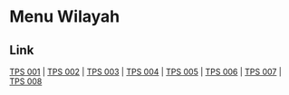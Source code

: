 # Menu Wilayah

## Link

[TPS 001](https://github.com/gigit-pemilu/pemilu-2024-34-di-yogyakarta/tree/main/pileg-dpr/hitung-suara/sub/34-di-yogyakarta/sub/03-gunungkidul/sub/09-karangmojo/sub/2003-bendungan/sub/001-tps)
 | 
[TPS 002](https://github.com/gigit-pemilu/pemilu-2024-34-di-yogyakarta/tree/main/pileg-dpr/hitung-suara/sub/34-di-yogyakarta/sub/03-gunungkidul/sub/09-karangmojo/sub/2003-bendungan/sub/002-tps)
 | 
[TPS 003](https://github.com/gigit-pemilu/pemilu-2024-34-di-yogyakarta/tree/main/pileg-dpr/hitung-suara/sub/34-di-yogyakarta/sub/03-gunungkidul/sub/09-karangmojo/sub/2003-bendungan/sub/003-tps)
 | 
[TPS 004](https://github.com/gigit-pemilu/pemilu-2024-34-di-yogyakarta/tree/main/pileg-dpr/hitung-suara/sub/34-di-yogyakarta/sub/03-gunungkidul/sub/09-karangmojo/sub/2003-bendungan/sub/004-tps)
 | 
[TPS 005](https://github.com/gigit-pemilu/pemilu-2024-34-di-yogyakarta/tree/main/pileg-dpr/hitung-suara/sub/34-di-yogyakarta/sub/03-gunungkidul/sub/09-karangmojo/sub/2003-bendungan/sub/005-tps)
 | 
[TPS 006](https://github.com/gigit-pemilu/pemilu-2024-34-di-yogyakarta/tree/main/pileg-dpr/hitung-suara/sub/34-di-yogyakarta/sub/03-gunungkidul/sub/09-karangmojo/sub/2003-bendungan/sub/006-tps)
 | 
[TPS 007](https://github.com/gigit-pemilu/pemilu-2024-34-di-yogyakarta/tree/main/pileg-dpr/hitung-suara/sub/34-di-yogyakarta/sub/03-gunungkidul/sub/09-karangmojo/sub/2003-bendungan/sub/007-tps)
 | 
[TPS 008](https://github.com/gigit-pemilu/pemilu-2024-34-di-yogyakarta/tree/main/pileg-dpr/hitung-suara/sub/34-di-yogyakarta/sub/03-gunungkidul/sub/09-karangmojo/sub/2003-bendungan/sub/008-tps)

